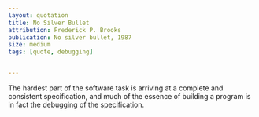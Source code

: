 ```yaml
---
layout: quotation
title: No Silver Bullet
attribution: Frederick P. Brooks
publication: No silver bullet, 1987
size: medium
tags: [quote, debugging]


---
```


The hardest part of the software task is arriving at a complete
and consistent specification, and much of the essence of building
a program is in fact the debugging of the specification.
